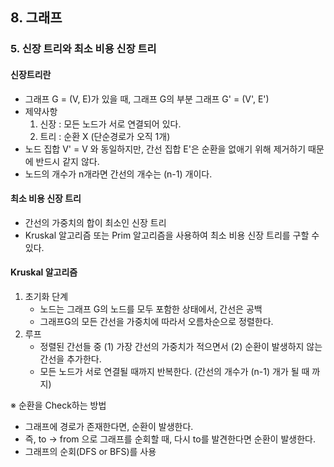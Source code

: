 ## 8. 그래프
### 5. 신장 트리와 최소 비용 신장 트리
#### 신장트리란
- 그래프 G = (V, E)가 있을 때, 그래프 G의 부분 그래프 G' = (V', E')
- 제약사항
    1. 신장 : 모든 노드가 서로 연결되어 있다.
    2. 트리 : 순환 X (단순경로가 오직 1개)
- 노드 집합 V' = V 와 동일하지만, 간선 집합 E'은 순환을 없애기 위해 제거하기 때문에 반드시 같지 않다.
- 노드의 개수가 n개라면 간선의 개수는 (n-1) 개이다.

#### 최소 비용 신장 트리
- 간선의 가중치의 합이 최소인 신장 트리
- Kruskal 알고리즘 또는 Prim 알고리즘을 사용하여 최소 비용 신장 트리를 구할 수 있다.

#### Kruskal 알고리즘
1. 초기화 단계
    - 노드는 그래프 G의 노드를 모두 포함한 상태에서, 간선은 공백
    - 그래프G의 모든 간선을 가중치에 따라서 오름차순으로 정렬한다.
2. 루프
    - 정렬된 간선들 중 (1) 가장 간선의 가중치가 적으면서 (2) 순환이 발생하지 않는 간선을 추가한다.
    - 모든 노드가 서로 연결될 때까지 반복한다. (간선의 개수가 (n-1) 개가 될 때 까지)

※ 순환을 Check하는 방법
- 그래프에 경로가 존재한다면, 순환이 발생한다.
- 즉, to → from 으로 그래프를 순회할 때, 다시 to를 발견한다면 순환이 발생한다.
- 그래프의 순회(DFS or BFS)를 사용